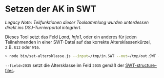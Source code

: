 # Setzen der AK in SWT

*Legacy Note: Teilfunktionen dieser Toolsammlung wurden unterdessen direkt ins DSJ-Turnierportal integriert.*

Dieses Tool setzt das Feld *Land*, *Info1*, oder ein anderes für jeden Teilnehmenden in einer SWT-Datei auf das korrekte Altersklassenkürzel, z.B. `U12` oder `W16`.

```sh
> node bin/set-altersklasse.js --input=/tmp/in.SWT --out=/tmp/out.SWT --field=2035
```

`--field=2035` setzt die Altersklasse im Feld `2035` gemäß der [SWT-structure-files](https://github.com/fnogatz/SWT-structure-files).
